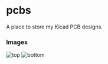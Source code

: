 # pcbs
A place to store my Kicad PCB designs.


### Images
![top](tomhodson.github.io/pcbs/top.png)
![bottom](tomhodson.github.io/pcbs/pcbs/bottom.png)